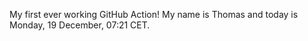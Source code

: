 My first ever working GitHub Action!
My name is Thomas and today is Monday, 19 December, 07:21 CET. 
